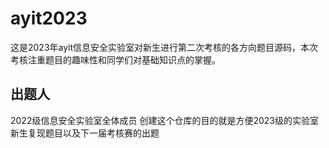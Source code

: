 # ayit2023
这是2023年ayit信息安全实验室对新生进行第二次考核的各方向题目源码，本次考核注重题目的趣味性和同学们对基础知识点的掌握。
## 出题人
2022级信息安全实验室全体成员
创建这个仓库的目的就是方便2023级的实验室新生复现题目以及下一届考核赛的出题
